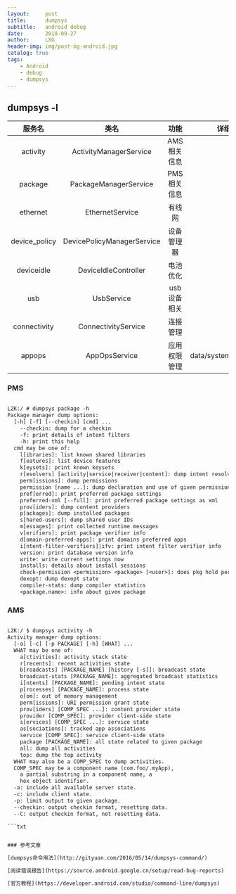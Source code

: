 ```yaml
---
layout:     post
title:      dumpsys
subtitle:   android debug
date:       2018-09-27
author:     LXG
header-img: img/post-bg-android.jpg
catalog: true
tags:
    - Android
    - debug
    - dumpsys
---
```


## dumpsys -l


| 服务名          | 类名                                | 功能               | 详细信息        |
|:---------------:|:------------------------------:|:----------------:|:----------------:|
| activity       | ActivityManagerService | AMS相关信息 |
| package     | PackageManagerService | PMS相关信息 |
| ethernet     | EthernetService | 有线网 |
| device_policy     | DevicePolicyManagerService | 设备管理器 |
| deviceidle     | DeviceIdleController | 电池优化 |
| usb     | UsbService | usb设备相关 |
| connectivity     | ConnectivityService | 连接管理 |
| appops     | AppOpsService | 应用权限管理 | data/system/appops.xml |


### PMS

```txt

L2K:/ # dumpsys package -h
Package manager dump options:
  [-h] [-f] [--checkin] [cmd] ...
    --checkin: dump for a checkin
    -f: print details of intent filters                                       // dumpsys 指定信息
    -h: print this help
  cmd may be one of:
    l[ibraries]: list known shared libraries                                  // 共享库
    f[eatures]: list device features                                          // 设备feature
    k[eysets]: print known keysets                                            //
    r[esolvers] [activity|service|receiver|content]: dump intent resolvers    // IntentResolver
    perm[issions]: dump permissions                                           // 权限
    permission [name ...]: dump declaration and use of given permission       // 指定权限
    pref[erred]: print preferred package settings                             // 默认指定应用，例如默认短信
    preferred-xml [--full]: print preferred package settings as xml
    prov[iders]: dump content providers
    p[ackages]: dump installed packages
    s[hared-users]: dump shared user IDs                                      // share uid
    m[essages]: print collected runtime messages                              // 运行时的异常和警告信息
    v[erifiers]: print package verifier info
    d[omain-preferred-apps]: print domains preferred apps
    i[ntent-filter-verifiers]|ifv: print intent filter verifier info
    version: print database version info
    write: write current settings now
    installs: details about install sessions
    check-permission <permission> <package> [<user>]: does pkg hold perm?
    dexopt: dump dexopt state
    compiler-stats: dump compiler statistics
    <package.name>: info about given package

```

### AMS

```txt

L2K:/ $ dumpsys activity -h
Activity manager dump options:
  [-a] [-c] [-p PACKAGE] [-h] [WHAT] ...
  WHAT may be one of:
    a[ctivities]: activity stack state                                    // ActivityStack
    r[recents]: recent activities state                                   // Recent activitys
    b[roadcasts] [PACKAGE_NAME] [history [-s]]: broadcast state           //
    broadcast-stats [PACKAGE_NAME]: aggregated broadcast statistics       //
    i[ntents] [PACKAGE_NAME]: pending intent state
    p[rocesses] [PACKAGE_NAME]: process state                             // 查看进程状态
    o[om]: out of memory management                                       // 查看进程 oom adj
    perm[issions]: URI permission grant state
    prov[iders] [COMP_SPEC ...]: content provider state
    provider [COMP_SPEC]: provider client-side state
    s[ervices] [COMP_SPEC ...]: service state
    as[sociations]: tracked app associations
    service [COMP_SPEC]: service client-side state
    package [PACKAGE_NAME]: all state related to given package            // 查看某个应用的AMS服务端状态
    all: dump all activities
    top: dump the top activity                                            // 查看顶层的Activity的View树
  WHAT may also be a COMP_SPEC to dump activities.
  COMP_SPEC may be a component name (com.foo/.myApp),
    a partial substring in a component name, a
    hex object identifier.
  -a: include all available server state.                                 // 查看所有的AMS服务端状态
  -c: include client state.
  -p: limit output to given package.                                      // 查看指定包的服务端状态
  --checkin: output checkin format, resetting data.
  --C: output checkin format, not resetting data.

```txt


### 参考文章

[dumpsys命令用法](http://gityuan.com/2016/05/14/dumpsys-command/)

[阅读错误报告](https://source.android.google.cn/setup/read-bug-reports)

[官方教程](https://developer.android.com/studio/command-line/dumpsys)
